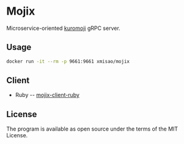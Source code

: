 # Mojix

Microservice-oriented [kuromoji](https://github.com/atilika/kuromoji) gRPC server.

## Usage

```sh
docker run -it --rm -p 9661:9661 xmisao/mojix
```

## Client

* Ruby -- [mojix-client-ruby](https://github.com/xmisao/mojix-client-ruby)

## License

The program is available as open source under the terms of the MIT License.
